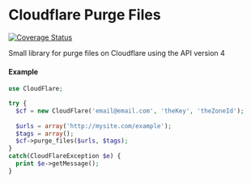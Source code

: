 # Cloudflare Purge Files

[![Coverage Status](https://coveralls.io/repos/github/alejodaraio/cloudflare-php/badge.svg?branch=master)](https://coveralls.io/github/alejodaraio/cloudflare-php?branch=master)

Small library for purge files on Cloudflare using the API version 4

#### Example

```php
use CloudFlare;

try {
  $cf = new CloudFlare('email@email.com', 'theKey', 'theZoneId');
  
  $urls = array('http://mysite.com/example');
  $tags = array();
  $cf->purge_files($urls, $tags);
}
catch(CloudFlareException $e) {
  print $e->getMessage();
}

```